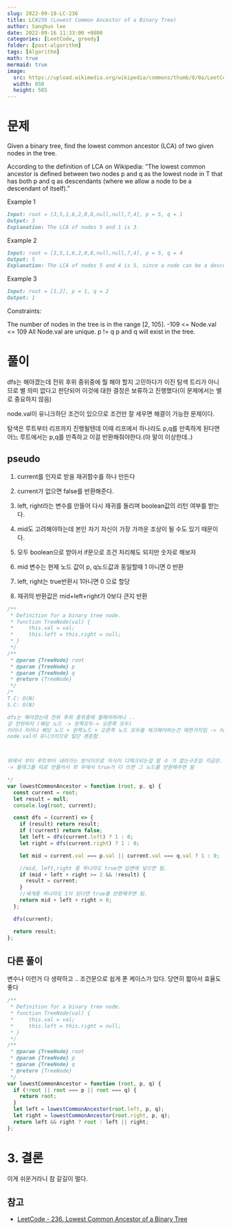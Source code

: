 ```yaml
---
slug: 2022-09-18-LC-236
title: LC#236 (Lowest Common Ancestor of a Binary Tree)
author: Sanghun lee
date: 2022-09-16 11:33:00 +0800
categories: [LeetCode, greedy]
folder: [post-algorithm]
tags: [Algorithm]
math: true
mermaid: true
image:
  src: https://upload.wikimedia.org/wikipedia/commons/thumb/0/0a/LeetCode_Logo_black_with_text.svg/640px-LeetCode_Logo_black_with_text.svg.png
  width: 850
  height: 585
---
```


# 문제

Given a binary tree, find the lowest common ancestor (LCA) of two given nodes in the tree.

According to the definition of LCA on Wikipedia: “The lowest common ancestor is defined between two nodes p and q as the lowest node in T that has both p and q as descendants (where we allow a node to be a descendant of itself).”

Example 1

```md
Input: root = [3,5,1,6,2,0,8,null,null,7,4], p = 5, q = 1
Output: 3
Explanation: The LCA of nodes 5 and 1 is 3.
```

Example 2

```md
Input: root = [3,5,1,6,2,0,8,null,null,7,4], p = 5, q = 4
Output: 5
Explanation: The LCA of nodes 5 and 4 is 5, since a node can be a descendant of itself according to the LCA definition.
```

Example 3

```md
Input: root = [1,2], p = 1, q = 2
Output: 1
```

Constraints:

The number of nodes in the tree is in the range [2, 105].
-109 <= Node.val <= 109
All Node.val are unique.
p != q
p and q will exist in the tree.

# 풀이

dfs는 해야겠는데 전위 후위 중위중에 뭘 해야 할지 고민하다가 이진 탐색 트리가 아니므로 별 의미 없다고 판단되어 이것에 대한 결정은 보류하고 진행했다(이 문제에서는 별로 중요하지 않음)

node.val이 유니크하단 조건이 있으므로 조건만 잘 세우면 해결이 가능한 문제이다.

탐색은 루트부터 리프까지 진행될텐데 이때 리프에서 하나라도 p,q를 만족하게 된다면 어느 루트에서는 p,q를 만족하고 이걸 반환해줘야한다.(아 말이 이상한데..)

## pseudo

1. current를 인자로 받을 재귀함수를 하나 만든다
2. current가 없으면 false를 반환해준다.
3. left, right라는 변수를 만들어 다시 재귀를 돌리며 boolean값의 리턴 여부를 받는다.

4. mid도 고려해야하는데 본인 자기 자신이 가장 가까운 조상이 될 수도 있기 때문이다.

5. 모두 boolean으로 받아서 if문으로 조건 처리해도 되지만 숫자로 해보자
6. mid 변수는 현재 노드 값이 p, q노드값과 동일할때 1 아니면 0 반환
7. left, right는 true반환시 1아니면 0 으로 할당
8. 재귀의 반환값은 mid+left+right가 0보다 큰지 반환

```javascript
/**
 * Definition for a binary tree node.
 * function TreeNode(val) {
 *     this.val = val;
 *     this.left = this.right = null;
 * }
 */
/**
 * @param {TreeNode} root
 * @param {TreeNode} p
 * @param {TreeNode} q
 * @return {TreeNode}
 */
/*
T.C: O(N)
S.C: O(N)

dfs는 해야겠는데 전위 후위 중위중에 뭘해야하려나 ..
걍 전위하자 (해당 노드 -> 왼쪽모두-> 오른쪽 모두)
이러나 저러나 해당 노드 + 왼쪽노드 + 오른쪽 노드 모두를 체크해야하는건 매한가지임 -> 이진탐색트리가 아니라 이진트리라 의미가 없네 ..
node.val이 유니크이므로 일단 괜춘함.



위에서 부터 루트부터 내려가는 방식이므로 자식이 다체크되는걸 알 수 가 없는구조임 지금은.
-> 플래그를 따로 만들어서 좌 우에서 true가 다 뜨면 그 노드를 반환해주면 됨

*/
var lowestCommonAncestor = function (root, p, q) {
  const current = root;
  let result = null;
  console.log(root, current);

  const dfs = (current) => {
    if (result) return result;
    if (!current) return false;
    let left = dfs(current.left) ? 1 : 0;
    let right = dfs(current.right) ? 1 : 0;

    let mid = current.val === p.val || current.val === q.val ? 1 : 0;

    //mid, left,right 중 하나라도 true면 답변에 넣으면 됨.
    if (mid + left + right >= 2 && !result) {
      result = current;
    }
    //세개중 하나라도 1이 된다면 true를 반환해주면 됨.
    return mid + left + right > 0;
  };

  dfs(current);

  return result;
};
```

## 다른 풀이

변수나 이런거 다 생략하고 .. 조건문으로 쉽게 푼 케이스가 있다.
당연히 짧아서 효율도 좋다

```javascript
/**
 * Definition for a binary tree node.
 * function TreeNode(val) {
 *     this.val = val;
 *     this.left = this.right = null;
 * }
 */
/**
 * @param {TreeNode} root
 * @param {TreeNode} p
 * @param {TreeNode} q
 * @return {TreeNode}
 */
var lowestCommonAncestor = function (root, p, q) {
  if (!root || root === p || root === q) {
    return root;
  }
  let left = lowestCommonAncestor(root.left, p, q);
  let right = lowestCommonAncestor(root.right, p, q);
  return left && right ? root : left || right;
};
```

# 3. 결론

이게 쉬운거라니 참 갈길이 멀다.

## 참고

- [LeetCode - 236. Lowest Common Ancestor of a Binary Tree](https://leetcode.com/submissions/detail/802828103/)
